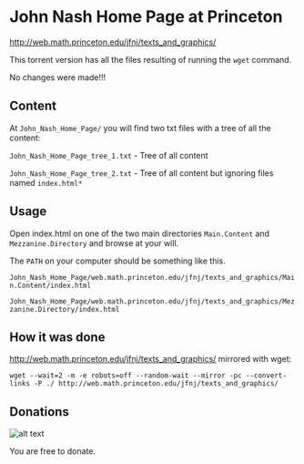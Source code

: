 # John Nash Home Page at Princeton 

http://web.math.princeton.edu/jfnj/texts_and_graphics/ 

This torrent version has all the files resulting of running the `wget` command. 

No changes were made!!!

## Content 

At `John_Nash_Home_Page/` you will find two txt files with a tree of all the content:

`John_Nash_Home_Page_tree_1.txt` - Tree of all content 

`John_Nash_Home_Page_tree_2.txt` - Tree of all content but ignoring files named `index.html*`

## Usage

Open index.html on one of the two main directories `Main.Content` and `Mezzanine.Directory` and browse at your will.

The `PATH` on your computer should be something like this.

`John_Nash_Home_Page/web.math.princeton.edu/jfnj/texts_and_graphics/Main.Content/index.html` 

`John_Nash_Home_Page/web.math.princeton.edu/jfnj/texts_and_graphics/Mezzanine.Directory/index.html`

## How it was done

http://web.math.princeton.edu/jfnj/texts_and_graphics/ mirrored with wget:

`wget --wait=2 -m -e robots=off --random-wait --mirror -pc --convert-links -P ./ http://web.math.princeton.edu/jfnj/texts_and_graphics/`


## Donations

![alt text](https://i.imgur.com/OimJ5Up.png "Logo Title Text 1")

You are free to donate.

